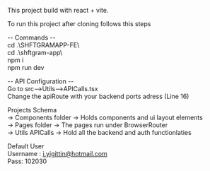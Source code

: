 This project build with react + vite.

To run this project after cloning follows this steps

-- Commands -- <br />
cd .\SHFTGRAMAPP-FE\ <br />
cd .\shftgram-app\ <br />
npm i <br />
npm run dev <br />

-- API Configuration --<br />
Go to src-->Utils-->APICalls.tsx <br />
Change the apiRoute with your backend ports adress (Line 16)

Projects Schema<br />
-> Components folder -> Holds components and ui layout elements<br />
-> Pages folder -> The pages run under BrowserRouter<br />
-> Utils APICalls -> Hold all the backend and auth functionlaties<br />

Default User <br />
Username : i.yigittin@hotmail.com <br />
Pass: 102030 <br />
